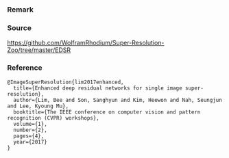 ### Remark

### Source

https://github.com/WolframRhodium/Super-Resolution-Zoo/tree/master/EDSR

### Reference
```TeX
@ImageSuperResolution{lim2017enhanced,
  title={Enhanced deep residual networks for single image super-resolution},
  author={Lim, Bee and Son, Sanghyun and Kim, Heewon and Nah, Seungjun and Lee, Kyoung Mu},
  booktitle={The IEEE conference on computer vision and pattern recognition (CVPR) workshops},
  volume={1},
  number={2},
  pages={4},
  year={2017}
}
```
